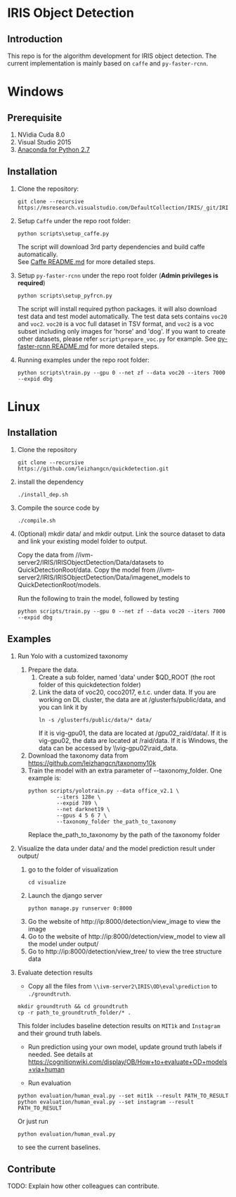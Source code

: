 # IRIS Object Detection
## Introduction 
This repo is for the algorithm development for IRIS object detection. The current implementation is mainly based on `caffe` and `py-faster-rcnn`.

# Windows

## Prerequisite

1.	NVidia Cuda 8.0
2.	Visual Studio 2015
3.  [Anaconda for Python 2.7](https://repo.continuum.io/archive/Anaconda2-4.3.0.1-Windows-x86_64.exe)
## Installation
1. Clone the repository:

   ```
   git clone --recursive https://msresearch.visualstudio.com/DefaultCollection/IRIS/_git/IRISObjectDetection
   ```
2. Setup `Caffe` under the repo root folder:
   ```
   python scripts\setup_caffe.py
   ```
   The script will download 3rd party dependencies and build caffe automatically.  
   See [Caffe README.md](https://msresearch.visualstudio.com/IRIS/_git/CCSCaffe?path=%2FREADME.md&version=GBWinCaffe&_a=contents) for more detailed steps.
3. Setup `py-faster-rcnn` under the repo root folder (**Admin privileges is required**)
   ```
   python scripts\setup_pyfrcn.py
   ```
   The script will install required python packages. it will also  download test data and test model automatically.
   The test data sets contains `voc20` and `voc2`. `voc20` is a voc full dataset in TSV format, and `voc2` is a voc subset including only images for 'horse' and 'dog'.
   If you want to create other datasets, please refer `script\prepare_voc.py` for example.
   See [py-faster-rcnn README.md](https://msresearch.visualstudio.com/IRIS/_git/IRISObjectDetection?path=%2Fsrc%2Fpy-faster-rcnn%2FREADME.md&version=GBmaster&_a=contents) for more detailed steps.
4. Running examples under the repo root folder:
   ```
   python scripts\train.py --gpu 0 --net zf --data voc20 --iters 7000 --expid dbg
   ```

# Linux

## Installation
1. Clone the repository
   ```
   git clone --recursive https://github.com/leizhangcn/quickdetection.git 
   ```
2. install the dependency
   ```
   ./install_dep.sh
   ```

2. Compile the source code by
   ```
   ./compile.sh
   ```
3. (Optional) mkdir data/ and mkdir output. Link the source dataset to data and link your existing model folder to output. 

   Copy the data from //ivm-server2/IRIS/IRISObjectDetection/Data/datasets to QuickDetectionRoot/data. 
   Copy the model from //ivm-server2/IRIS/IRISObjectDetection/Data/imagenet_models to QuickDetectionRoot/models.

   Run the following to train the model, followed by testing
   ```
   python scripts/train.py --gpu 0 --net zf --data voc20 --iters 7000 --expid dbg
   ```

## Examples
1. Run Yolo with a customized taxonomy
   1. Prepare the data. 
      1. Create a sub folder, named 'data' under $QD_ROOT (the root folder of
         this quickdetection folder)
      2. Link the data of voc20, coco2017, e.t.c. under data. 
         If you are working on DL cluster, the data are at /glusterfs/public/data, and you
         can link it by 
         ```
         ln -s /glusterfs/public/data/* data/
         ```
         If it is vig-gpu01, the data are located at /gpu02_raid/data/.
         If it is vig-gpu02, the data are located at /raid/data.
         If it is Windows, the data can be accessed by \\\\vig-gpu02\raid_data.
    2. Download the taxonomy data from https://github.com/leizhangcn/taxonomy10k
    3. Train the model with an extra parameter of --taxonomy_folder. One
       example is:
       ```
       python scripts/yolotrain.py --data office_v2.1 \
                --iters 128e \
                --expid 789 \
                --net darknet19 \
                --gpus 4 5 6 7 \
                --taxonomy_folder the_path_to_taxonomy
       ```
       Replace the_path_to_taxonomy by the path of the taxonomy folder

2. Visualize the data under data/ and the model prediction result under output/
   1. go to the folder of visualization
      ```
      cd visualize
      ```
   2. Launch the django server
      ```
      python manage.py runserver 0:8000
      ```
   3. Go the website of http://ip:8000/detection/view_image to view the image
   4. Go to the website of http://ip:8000/detection/view_model to view all the
      model under output/
   5. Go to http://ip:8000/detection/view_tree/ to view the tree structure data

3. Evaluate detection results
    * Copy all the files from `\\ivm-server2\IRIS\OD\eval\prediction` to `./groundtruth`.

    ```
    mkdir groundtruth && cd groundtruth
    cp -r path_to_groundtruth_folder/* .
    ```
    This folder includes baseline detection results on `MIT1k` and `Instagram` and their ground truth labels.

    * Run prediction using your own model, update ground truth labels if needed.
    See details at https://cognitionwiki.com/display/OB/How+to+evaluate+OD+models+via+human

    * Run evaluation
    ```
    python evaluation/human_eval.py --set mit1k --result PATH_TO_RESULT
    python evaluation/human_eval.py --set instagram --result PATH_TO_RESULT
    ```
    Or just run
    ```
    python evaluation/human_eval.py
    ```
    to see the current baselines.
## Contribute
TODO: Explain how other colleagues can contribute. 
